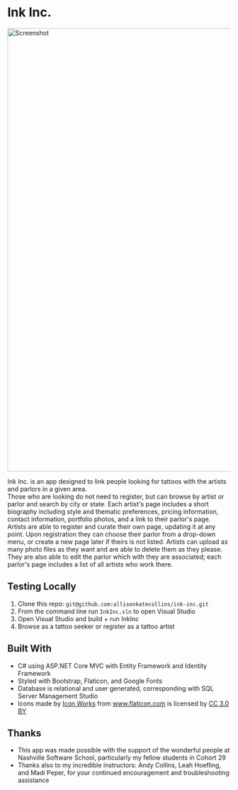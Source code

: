 # Ink Inc.

<img src="~screenshot.png" alt="Screenshot" width="1000px" />

Ink Inc. is an app designed to link people looking for tattoos with the artists and parlors in a given area. <br/>
Those who are looking do not need to register, but can browse by artist or parlor and search by city or state. Each artist's page includes a short biography including style and thematic preferences, pricing information, contact information, portfolio photos, and a link to their parlor's page. <br/>
Artists are able to register and curate their own page, updating it at any point. Upon registration they can choose their parlor from a drop-down menu, or create a new page later if theirs is not listed. Artists can upload as many photo files as they want and are able to delete them as they please. They are also able to edit the parlor which with they are associated; each parlor's page includes a list of all artists who work there. 

## Testing Locally
1. Clone this repo: `git@github.com:allisonkatecollins/ink-inc.git`
2. From the command line run `InkInc.sln` to open Visual Studio
3. Open Visual Studio and build + run InkInc 
3. Browse as a tattoo seeker or register as a tattoo artist
 
## Built With
- C# using ASP.NET Core MVC with Entity Framework and Identity Framework
- Styled with Bootstrap, Flaticon, and Google Fonts
- Database is relational and user generated, corresponding with SQL Server Management Studio
- <div>Icons made by <a href="https://www.flaticon.com/authors/icon-works" title="Icon Works">Icon Works</a> from <a href="https://www.flaticon.com/" 			    title="Flaticon">www.flaticon.com</a> is licensed by <a href="http://creativecommons.org/licenses/by/3.0/" 			    title="Creative Commons BY 3.0" target="_blank">CC 3.0 BY</a></div>

## Thanks
- This app was made possible with the support of the wonderful people at Nashville Software School, particularly my fellow students in Cohort 29
- Thanks also to my incredible instructors: Andy Collins, Leah Hoefling, and Madi Peper, for your continued encouragement and troubleshooting assistance



